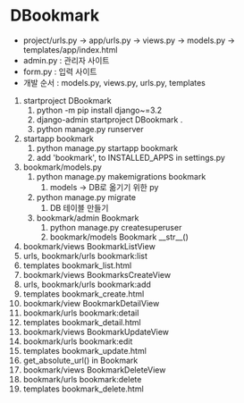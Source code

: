 # DBookmark
- project/urls.py -> app/urls.py -> views.py -> models.py -> templates/app/index.html
- admin.py : 관리자 사이트
- form.py : 입력 사이트
- 개발 순서 : models.py, views.py, urls.py, templates
1. startproject DBookmark
   1. python -m pip install django~=3.2
   2. django-admin startproject DBookmark .
   3. python manage.py runserver
2. startapp bookmark
   1. python manage.py startapp bookmark
   2. add 'bookmark', to INSTALLED_APPS in settings.py
3. bookmark/models.py 
   1. python manage.py makemigrations bookmark
      1. models -> DB로 옮기기 위한 py
   2. python manage.py migrate
      1. DB 테이블 만들기
   3. bookmark/admin Bookmark
      1. python manage.py createsuperuser
      2. bookmark/models Bookmark \_\_str\_\_()
4. bookmark/views BookmarkListView
5. urls, bookmark/urls bookmark:list
6. templates bookmark_list.html
7. bookmark/views BookmarksCreateView
8. urls, bookmark/urls bookmark:add
9. templates bookmark_create.html
10. bookmark/view BookmarkDetailView
11. bookmark/urls bookmark:detail
12. templates bookmark_detail.html
13. bookmark/views BookmarkUpdateView
14. bookmark/urls bookmark:edit
15. templates bookmark_update.html
16. get_absolute_url() in Bookmark
17. bookmark/views BookmarkDeleteView
18. bookmark/urls bookmark:delete
19. templates bookmark_delete.html